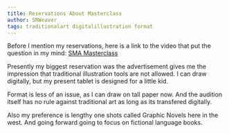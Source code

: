 ```yaml
---
title: Reservations About Masterclass
author: SRWeaver
tags: traditionalart digitalillustration format
---
```

Before I mention my reservations, here is a link to the video that put the question in my mind: [SMA Masterclass](https://yewtu.be/watch?v=3d1H1uayHlA)

Presently my biggest reservation was the advertisement gives me the impression that traditional illustration tools are not allowed. I can draw digitally, but my present tablet is designed for a little kid.

Format is less of an issue, as I can draw on tall paper now. And the audition itself has no rule against traditional art as long as its transfered digitally.

Also my preference is lengthy one shots called Graphic Novels here in the west. And going forward going to focus on fictional language books.
